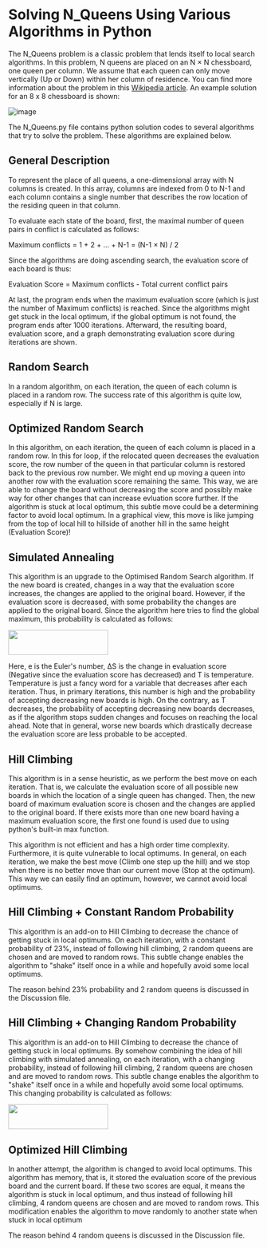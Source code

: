 # Solving N_Queens Using Various Algorithms in Python

The N_Queens problem is a classic problem that lends itself to local search algorithms. In this problem, N queens are placed on an N × N chessboard, one queen per column. We assume that each queen can only move vertically (Up or Down) within her column of residence. 
You can find more information about the problem in this [Wikipedia article](https://en.wikipedia.org/wiki/Eight_queens_puzzle). An example solution for an 8 x 8 chessboard is shown:

![image](https://user-images.githubusercontent.com/90617686/159763749-91840b80-e77f-4937-9cbd-0cdfd19f316d.png)


The N_Queens.py file contains python solution codes to several algorithms that try to solve the problem. These algorithms are explained below.


## General Description

To represent the place of all queens, a one-dimensional array with N columns is created. In this array, columns are indexed from 0 to N-1 and each column contains a single number that describes the row location of the residing queen in that column.

To evaluate each state of the board, first, the maximal number of queen pairs in conflict is calculated as follows:

Maximum conflicts = 1 + 2 + ... + N-1 = (N-1 × N) / 2

Since the algorithms are doing ascending search, the evaluation score of each board is thus:

Evaluation Score = Maximum conflicts - Total current conflict pairs

At last, the program ends when the maximum evaluation score (which is just the number of Maximum conflicts) is reached. Since the algorithms might get stuck in the local optimum, if the global optimum is not found, the program ends after 1000 iterations. Afterward, the resulting board, evaluation score, and a graph demonstrating evaluation score during iterations are shown.


## Random Search

In a random algorithm, on each iteration, the queen of each column is placed in a random row. The success rate of this algorithm is quite low, especially if N is large.


## Optimized Random Search

In this algorithm, on each iteration, the queen of each column is placed in a random row. In this for loop, if the relocated queen decreases the evaluation score, the row number of the queen in that particular column is restored back to the previous row number. We might end up moving a queen into another row with the evaluation score remaining the same. This way, we are able to change the board without decreasing the score and possibly make way for other changes that can increase evluation score further. If the algorithm is stuck at local optimum, this subtle move could be a determining factor to avoid local optimum. In a graphical view, this move is like jumping from the top of local hill to hillside of another hill in the same height (Evaluation Score)!


## Simulated Annealing

This algorithm is an upgrade to the Optimised Random Search algorithm. If the new board is created, changes in a way that the evaluation score increases, the changes are applied to the original board. However, if the evaluation score is decreased, with some probability the changes are applied to the original board. Since the algorithm here tries to find the global maximum, this probability is calculated as follows:

<img src='https://user-images.githubusercontent.com/90617686/159782039-d45197cc-1b9b-4a5e-a2c6-72cdb93d59a4.png' width="200" height="50"/>

Here, e is the Euler's number, ∆S is the change in evaluation score (Negative since the evaluation score has decreased) and T is temperature. Temperature is just a fancy word for a variable that decreases after each iteration. Thus, in primary iterations, this number is high and the probability of accepting decreasing new boards is high. On the contrary, as T decreases, the probability of accepting decreasing new boards decreases, as if the algorithm stops sudden changes and focuses on reaching the local ahead. Note that in general, worse new boards which drastically decrease the evaluation score are less probable to be accepted.


## Hill Climbing

This algorithm is in a sense heuristic, as we perform the best move on each iteration. That is, we calculate the evaluation score of all possible new boards in which the location of a single queen has changed. Then, the new board of maximum evaluation score is chosen and the changes are applied to the original board. If there exists more than one new board having a maximum evaluation score, the first one found is used due to using python's built-in max function.

This algorithm is not efficient and has a high order time complexity. Furthermore, it is quite vulnerable to local optimums. In general, on each iteration, we make the best move (Climb one step up the hill) and we stop when there is no better move than our current move (Stop at the optimum). This way we can easily find an optimum, however, we cannot avoid local optimums.


## Hill Climbing + Constant Random Probability

This algorithm is an add-on to Hill Climbing to decrease the chance of getting stuck in local optimums. On each iteration, with a constant probability of 23%, instead of following hill climbing, 2 random queens are chosen and are moved to random rows. This subtle change enables the algorithm to "shake" itself once in a while and hopefully avoid some local optimums.

The reason behind 23% probability and 2 random queens is discussed in the Discussion file.


## Hill Climbing + Changing Random Probability

This algorithm is an add-on to Hill Climbing to decrease the chance of getting stuck in local optimums. By somehow combining the idea of hill climbing with simulated annealing, on each iteration, with a changing probability, instead of following hill climbing, 2 random queens are chosen and are moved to random rows. This subtle change enables the algorithm to "shake" itself once in a while and hopefully avoid some local optimums. This changing probability is calculated as follows:

<img src='https://user-images.githubusercontent.com/90617686/159782039-d45197cc-1b9b-4a5e-a2c6-72cdb93d59a4.png' width="200" height="50"/>


## Optimized Hill Climbing

In another attempt, the algorithm is changed to avoid local optimums. This algorithm has memory, that is, it stored the evaluation score of the previous board and the current board. If these two scores are equal, it means the algorithm is stuck in local optimum, and thus instead of following hill climbing, 4 random queens are chosen and are moved to random rows. This modification enables the algorithm to move randomly to another state when stuck in local optimum

The reason behind 4 random queens is discussed in the Discussion file.
